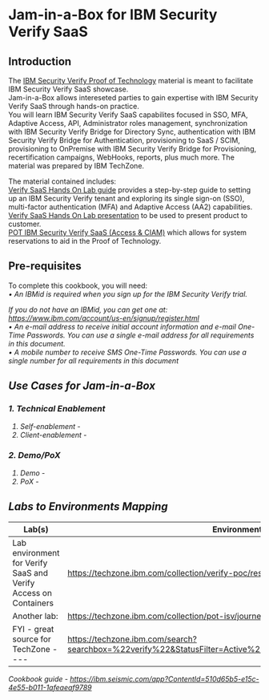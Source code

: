 # Jam-in-a-Box for IBM Security Verify SaaS


## Introduction

The [IBM Security Verify Proof of Technology](https://techzone.ibm.com/collection/pot-isv/journey-po-t-ibm-security-verify-saa-s-access) material is meant to facilitate IBM Security Verify SaaS showcase.<br>
Jam-in-a-Box allows intereseted parties to gain expertise with IBM Security Verify SaaS through hands-on practice. <br>
You will learn IBM Security Verify SaaS capabilites focused in SSO, MFA, Adaptive Access, API, Administrator roles management, synchronization with IBM Security Verify Bridge for Directory Sync, authentication with IBM Security Verify Bridge for Authentication, provisioning to SaaS / SCIM, provisioning to OnPremise with IBM Security Verify Bridge for Provisioning, recertification campaigns, WebHooks, reports, plus much more. The material was prepared by IBM TechZone.<br>

The material contained includes: <br>
[Verify SaaS Hands On Lab guide](https://ibm.seismic.com/app?ContentId=510d65b5-e15c-4e55-b011-1afeaeaf9789)
provides a step-by-step guide to setting up an IBM Security Verify tenant and exploring its single sign-on (SSO), multi-factor authentication (MFA) and Adaptive Access (AA2) capabilities. <br>
[Verify SaaS Hands On Lab presentation](https://ibm.seismic.com/app?ContentId=6d21a8ca-7c49-4ec7-a7e0-dafed0cd3199) to be used to present product to customer. <br>
[POT IBM Security Verify SaaS (Access & CIAM)](https://techzone.ibm.com/collection/pot-isv/journey-po-t-ibm-security-verify-saa-s-access) which allows for system reservations to aid in the Proof of Technology.


## Pre-requisites
To complete this cookbook, you will need:<br>
<i>• An IBMid is required when you sign up for the IBM Security Verify trial. <br><p>If you do not have 
an IBMid, you can get one at: https://www.ibm.com/account/us-en/signup/register.html <br>
• An e-mail address to receive initial account information and e-mail One-Time Passwords. You can use a single e-mail address for all requirements in this document.<br>
• A mobile number to receive SMS One-Time Passwords. You can use a single number for all requirements in this document

## Use Cases for Jam-in-a-Box

### 1. Technical Enablement

1. Self-enablement - 
2. Client-enablement - 

### 2. Demo/PoX

1. Demo - 
2. PoX - 

## Labs to Environments Mapping

| Lab(s)                                                       | Environment (IBM TechZone - Business Partners and IBMers only) |
| ------------------------------------------------------------ | ------------------------------------------------------------ |
Lab environment for Verify SaaS and Verify Access on Containers|https://techzone.ibm.com/collection/verify-poc/resources
Another lab:|https://techzone.ibm.com/collection/pot-isv/journey-po-t-ibm-security-verify-saa-s-access
FYI - great source for TechZone ----|https://techzone.ibm.com/search?searchbox=%22verify%22&StatusFilter=Active%2CEnabled&VisibilityFilter=%5B%22IBMers%22%5D&BrandsFilter=%5B%22Security%22%5D


Cookbook guide -
https://ibm.seismic.com/app?ContentId=510d65b5-e15c-4e55-b011-1afeaeaf9789
